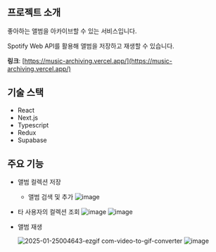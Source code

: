 ## 프로젝트 소개
좋아하는 앨범을 아카이브할 수 있는 서비스입니다.

Spotify Web API를 활용해 앨범을 저장하고 재생할 수 있습니다.

**링크**: [https://music-archiving.vercel.app/](https://music-archiving.vercel.app/)   

## 기술 스택
- React
- Next.js
- Typescript
- Redux
- Supabase


## 주요 기능
- 앨범 컬렉션 저장
  - 앨범 검색 및 추가
    ![image](https://github.com/user-attachments/assets/5c8caffb-52a5-4691-b258-ea8e549336ae)
- 타 사용자의 컬렉션 조회
  ![image](https://github.com/user-attachments/assets/fcab4530-8c47-4394-ab7c-99caabdffa3c)
  ![image](https://github.com/user-attachments/assets/b34c3f4e-7109-464d-b349-4e1d67228a93)

- 앨범 재생
  
  ![2025-01-25004643-ezgif com-video-to-gif-converter](https://github.com/user-attachments/assets/c4cf1aab-8fda-4266-ad38-80775307723a)
  ![image](https://github.com/user-attachments/assets/47de91d6-b2af-4e47-9d70-c5962463d770)




